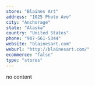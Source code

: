 ```yaml
---
store: "Blaines Art"
address: "1025 Photo Ave"
city: "Anchorage"
state: "Alaska"
country: "United States"
phone: "907-561-5344"
website: "blainesart.com"
weburl: "http://blainesart.com/"
ecommerce: "false"
type: "stores"
---
```


no content